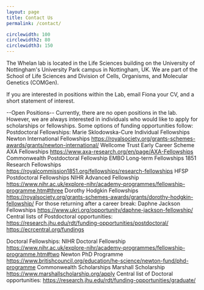 ```yaml
---
layout: page
title: Contact Us
permalink: /contact/

circlewidth: 100
circlewidth2: 80
circlewidth3: 150
---
```


The Whelan lab is located in the Life Sciences building on the University of Nottingham's University Park campus in Nottingham, UK. We are part of the School of Life Sciences and Division of Cells, Organisms, and Molecular Genetics (COMGen).

If you are interested in positions within the Lab, email Fiona your CV, and a short statement of interest.

--Open Positions--
Currently, there are no open positions in the lab. However, we are always interested in individuals who would like to apply for scholarships or fellowships. Some options of funding opportunities follow:
Postdoctoral Fellowships:
Marie Sklodowska-Cure Individual Fellowships
Newton International Fellowships https://royalsociety.org/grants-schemes-awards/grants/newton-international/
Wellcome Trust Early Career Scheme
AXA Fellowships https://www.axa-research.org/en/page/AXA-Fellowships
Commonwealth Postdoctoral Fellowship
EMBO Long-term Fellowships
1851 Research Fellowships https://royalcommission1851.org/fellowships/research-fellowships
HFSP Postdoctoral Fellowships
NIHR Advanced Fellowship https://www.nihr.ac.uk/explore-nihr/academy-programmes/fellowship-programme.htm#three
Dorothy Hodgkin Fellowships https://royalsociety.org/grants-schemes-awards/grants/dorothy-hodgkin-fellowship/
For those returning after a career break: Daphne Jackson Fellowships https://www.ukri.org/opportunity/daphne-jackson-fellowship/
Central lists of Postdoctoral opportunities: https://research.jhu.edu/rdt/funding-opportunities/postdoctoral/
	https://ecrcentral.org/fundings


Doctoral Fellowships:
NIHR Doctoral Fellowship https://www.nihr.ac.uk/explore-nihr/academy-programmes/fellowship-programme.htm#two
Newton PhD Programme https://www.britishcouncil.org/education/he-science/newton-fund/phd-programme
Commonwealth Scholarships
Marshall Scholarship https://www.marshallscholarship.org/apply
Central list of Doctoral opportunities: https://research.jhu.edu/rdt/funding-opportunities/graduate/
